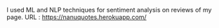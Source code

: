 I used ML and NLP techniques for sentiment analysis on reviews of my page.
URL : https://nanuquotes.herokuapp.com/
